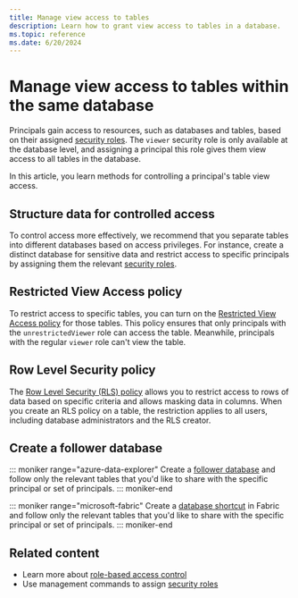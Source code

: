 ```yaml
---
title: Manage view access to tables
description: Learn how to grant view access to tables in a database.
ms.topic: reference
ms.date: 6/20/2024
---
```


# Manage view access to tables within the same database

Principals gain access to resources, such as databases and tables, based on their assigned [security roles](security-roles.md#security-roles). The `viewer` security role is only available at the database level, and assigning a principal this role gives them view access to all tables in the database.

In this article, you learn methods for controlling a principal's table view access.

## Structure data for controlled access

To control access more effectively, we recommend that you separate tables into different databases based on access privileges. For instance, create a distinct database for sensitive data and restrict access to specific principals by assigning them the relevant [security roles](security-roles.md).

## Restricted View Access policy

To restrict access to specific tables, you can turn on the [Restricted View Access policy](restricted-view-access-policy.md) for those tables. This policy ensures that only principals with the `unrestrictedViewer` role can access the table. Meanwhile, principals with the regular `viewer` role can't view the table.

## Row Level Security policy

The [Row Level Security (RLS) policy](row-level-security-policy.md) allows you to restrict access to rows of data based on specific criteria and allows masking data in columns. When you create an RLS policy on a table, the restriction applies to all users, including database administrators and the RLS creator.


## Create a follower database

::: moniker range="azure-data-explorer"
Create a [follower database](/azure/data-explorer/follower.md) and follow only the relevant tables that you'd like to share with the specific principal or set of principals.
::: moniker-end

::: moniker range="microsoft-fabric"
Create a [database shortcut](/fabric/real-time-intelligence/database-shortcut) in Fabric and follow only the relevant tables that you'd like to share with the specific principal or set of principals.
::: moniker-end

## Related content

* Learn more about [role-based access control](../access-control/role-based-access-control.md)
* Use management commands to assign [security roles](security-roles.md)
